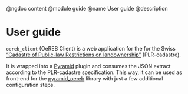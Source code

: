 @ngdoc content
@module guide
@name User guide
@description

# User guide

`oereb_client` (OeREB Client) is a web application for the for the Swiss
[“Cadastre of Public-law Restrictions on landownership”](https://www.cadastre.ch/en/oereb.html)
(PLR-cadastre).

It is wrapped into a
[Pyramid](http://docs.pylonsproject.org/projects/pyramid/en/latest/)
plugin and consumes the JSON extract according to the PLR-cadastre
specification. This way, it can be used as front-end for the
[pyramid_oereb](https://openoereb.github.io/pyramid_oereb/doc/) library
with just a few additional configuration steps.
